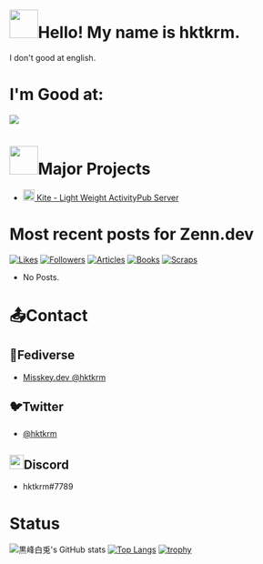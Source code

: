<h1><img src="https://github.com/hktkrm.png" width="50" height="50"/>Hello! My name is hktkrm.</h1>
I don't good at english.

<!--
<img src="https://img.shields.io/badge/Developed%20with-Flask-E6BE91.svg?logo=flask&style=flat-square">
-->
<h1>I'm Good at:</h1>
<a href="https://skillicons.dev"><img src="https://skillicons.dev/icons?i=py,flask,git,github"></a>



<h1><img src="https://cdn-icons-png.flaticon.com/512/25/25231.png" width="50" height="50"/>Major Projects</h1>

- [<img src="https://cdn.jsdelivr.net/gh/twitter/twemoji@13.1.0/assets/72x72/1fa81.png" width="20" height="20"/> Kite - Light Weight ActivityPub Server](https://github.com/hktkrm/Kite)

  <!-- <img src="https://raw.githubusercontent.com/sonyakun/sonyakun/616062afd965b9a04e18d497181801e75fde77f0/assets/zenn.svg" width="50" height="50"/> -->
<h1>Most recent posts for Zenn.dev</h1>

[![Likes](https://badgen.org/img/zenn/hakutokuromine/likes?style=flat-square)](https://zenn.dev/hakutokuromine)
[![Followers](https://badgen.org/img/zenn/hakutokuromine/followers?style=flat-square)](https://zenn.dev/hakutokuromine)
[![Articles](https://badgen.org/img/zenn/hakutokuromine/articles?style=flat-square)](https://zenn.dev/hakutokuromine)
[![Books](https://badgen.org/img/zenn/hakutokuromine/books?style=flat-square)](https://zenn.dev/hakutokuromine?tab=books)
[![Scraps](https://badgen.org/img/zenn/hakutokuromine/scraps?style=flat-square)](https://zenn.dev/hakutokuromine?tab=scraps)

- No Posts.

<h1>📤Contact</h1>
<h2>🚀Fediverse</h2>

- <a href="https://misskey.dev/@hktkrm">Misskey.dev @hktkrm</a>

<h2>🐦Twitter</h2>

- <a href="https://twitter.com/@hktkrm">@hktkrm</a>

<h2><img src="https://assets-global.website-files.com/6257adef93867e50d84d30e2/636e0a6a49cf127bf92de1e2_icon_clyde_blurple_RGB.png" height="25"/>Discord</h2>

- hktkrm#7789

<h1>Status</h1>

![黒峰白兎's GitHub stats](https://github-readme-stats.vercel.app/api?username=hktkrm&show_icons=true&theme=tokyonight)
[![Top Langs](https://github-readme-stats.vercel.app/api/top-langs/?username=hktkrm)](https://github.com/anuraghazra/github-readme-stats)
[![trophy](https://github-profile-trophy.vercel.app/?username=hktkrm)](https://github.com/ryo-ma/github-profile-trophy)

